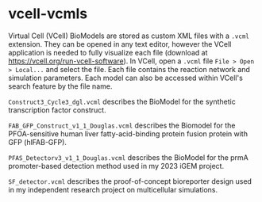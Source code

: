 # vcell-vcmls
Virtual Cell (VCell) BioModels are stored as custom XML files with a `.vcml` extension. They can be opened in any text editor, however the VCell application is needed to fully visualize each file (download at https://vcell.org/run-vcell-software). In VCell, open a `.vcml` file `File > Open > Local...` and select the file. Each file contains the reaction network and simulation parameters. Each model can also be accessed within VCell's search feature by the file name. 

`Construct3_Cycle3_dgl.vcml` describes the BioModel for the synthetic transcription factor construct.

`FAB_GFP_Construct_v1_1_Douglas.vcml` describes the Biomodel for the PFOA-sensitive human liver fatty-acid-binding protein fusion protein with GFP (hlFAB-GFP). 

`PFAS_Detectorv3_v1_1_Douglas.vcml` describes the BioModel for the prmA promoter-based detection method used in my 2023 iGEM project. 

`SF_detector.vcml` describes the proof-of-concept bioreporter design used in my independent research project on multicellular simulations.

